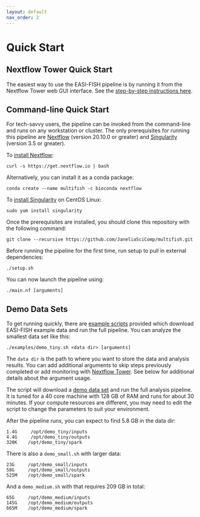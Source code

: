 ```yaml
---
layout: default
nav_order: 2
---
```


# Quick Start

## Nextflow Tower Quick Start

The easiest way to use the EASI-FISH pipeline is by running it from the Nextflow Tower web GUI interface. See the [step-by-step instructions here](tower/NextflowTower.html).

## Command-line Quick Start

For tech-savvy users, the pipeline can be invoked from the command-line and runs on any workstation or cluster. The only prerequisites for running this pipeline are [Nextflow](https://www.nextflow.io) (version 20.10.0 or greater) and [Singularity](https://sylabs.io) (version 3.5 or greater).

To [install Nextflow](https://www.nextflow.io/docs/latest/getstarted.html):

    curl -s https://get.nextflow.io | bash

Alternatively, you can install it as a conda package:

    conda create --name multifish -c bioconda nextflow

To [install Singularity](https://sylabs.io/guides/3.7/admin-guide/installation.html) on CentOS Linux:

    sudo yum install singularity

Once the prerequisites are installed, you should clone this repository with the following command:

    git clone --recursive https://github.com/JaneliaSciComp/multifish.git

Before running the pipeline for the first time, run setup to pull in external dependencies:

    ./setup.sh

You can now launch the pipeline using:

    ./main.nf [arguments]

## Demo Data Sets

To get running quickly, there are [example scripts](https://github.com/JaneliaSciComp/multifish/tree/master/examples) provided which download EASI-FISH example data and run the full pipeline. You can analyze the smallest data set like this:

    ./examples/demo_tiny.sh <data dir> [arguments]

The `data dir` is the path to where you want to store the data and analysis results. You can add additional arguments to skip steps previously completed or add monitoring with [Nextflow Tower](https://tower.nf). See below for additional details about the argument usage.

The script will download a [demo data set](https://doi.org/10.25378/janelia.c.5276708.v1) and run the full analysis pipeline. It is tuned for a 40 core machine with 128 GB of RAM and runs for about 30 minutes. If your compute resources are different, you may need to edit the script to change the parameters to suit your environment.

After the pipeline runs, you can expect to find 5.8 GB in the data dir:

    1.4G     /opt/demo_tiny/inputs
    4.4G     /opt/demo_tiny/outputs
    320K    /opt/demo_tiny/spark

There is also a `demo_small.sh` with larger data:

    23G     /opt/demo_small/inputs
    58G     /opt/demo_small/outputs
    525M    /opt/demo_small/spark

And a `demo_medium.sh` with that requires 209 GB in total:

    65G     /opt/demo_medium/inputs
    145G    /opt/demo_medium/outputs
    665M    /opt/demo_medium/spark
